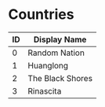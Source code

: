 # Countries

| ID  | Display Name |
|-----|--------------|
| 0 | Random Nation |
| 1 | Huanglong |
| 2 | The Black Shores |
| 3 | Rinascita |
